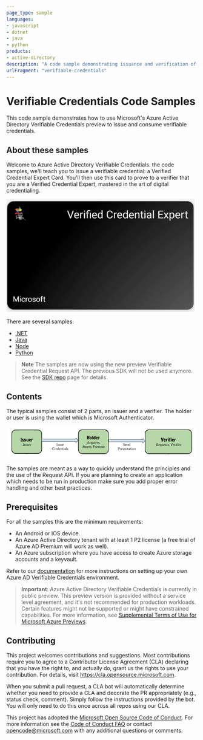 ```yaml
---
page_type: sample
languages:
- javascript
- dotnet
- java
- python
products:
- active-directory
description: "A code sample demonstrating issuance and verification of verifiable credentials."
urlFragment: "verifiable-credentials"
---
```


# Verifiable Credentials Code Samples

This code sample demonstrates how to use Microsoft's Azure Active Directory Verifiable Credentials preview to issue and consume verifiable credentials. 

## About these samples

Welcome to Azure Active Directory Verifiable Credentials. the code samples, we'll teach you to issue a verifiable credential: a Verified Credential Expert Card. You'll then use this card to prove to a verifier that you are a Verified Credential Expert, mastered in the art of digital credentialing.

![Screenshot of a verifiable ninja card](./ReadmeFiles/verifiedcredentialexpert-card.png)

There are several samples:
- [.NET](https://github.com/Azure-Samples/active-directory-verifiable-credentials-dotnet)
- [Java](https://github.com/Azure-Samples/active-directory-verifiable-credentials-java)
- [Node](https://github.com/Azure-Samples/active-directory-verifiable-credentials-node)
- [Python](https://github.com/Azure-Samples/active-directory-verifiable-credentials-python) 

> **Note** The samples are now using the new preview Verifiable Credential Request API. The previous SDK will not be used anymore. See the [SDK repo](https://github.com/microsoft/VerifiableCredentials-Verification-SDK-Typescript) page for details.

## Contents

The typical samples consist of 2 parts, an issuer and a verifier. The holder or user is using the wallet which is Microsoft Authenticator.

![diagram of an issuer and a verifier](./ReadmeFiles/issuer-verifier.png)

The samples are meant as a way to quickly understand the principles and the use of the Request API. If you are planning to create an application which needs to be run in production make sure you add proper error handling and other best practices.


## Prerequisites

For all the samples this are the minimum requirements:

- An Android or IOS device.
- An Azure Active Directory tenant with at least 1 P2 license (a free trial of Azure AD Premium will work as well).
- An Azure subscription where you have access to create Azure storage accounts and a keyvault.

Refer to our [documentation](https://aka.ms/didfordevs) for more instructions on setting up your own Azure AD Verifiable Credentials environment.

> **Important**: Azure Active Directory Verifiable Credentials is currently in public preview. This preview version is provided without a service level agreement, and it's not recommended for production workloads. Certain features might not be supported or might have constrained capabilities. For more information, see [Supplemental Terms of Use for Microsoft Azure Previews](https://azure.microsoft.com/support/legal/preview-supplemental-terms/).

## Contributing

This project welcomes contributions and suggestions.  Most contributions require you to agree to a
Contributor License Agreement (CLA) declaring that you have the right to, and actually do, grant us
the rights to use your contribution. For details, visit https://cla.opensource.microsoft.com.

When you submit a pull request, a CLA bot will automatically determine whether you need to provide
a CLA and decorate the PR appropriately (e.g., status check, comment). Simply follow the instructions
provided by the bot. You will only need to do this once across all repos using our CLA.

This project has adopted the [Microsoft Open Source Code of Conduct](https://opensource.microsoft.com/codeofconduct/).
For more information see the [Code of Conduct FAQ](https://opensource.microsoft.com/codeofconduct/faq/) or
contact [opencode@microsoft.com](mailto:opencode@microsoft.com) with any additional questions or comments.
